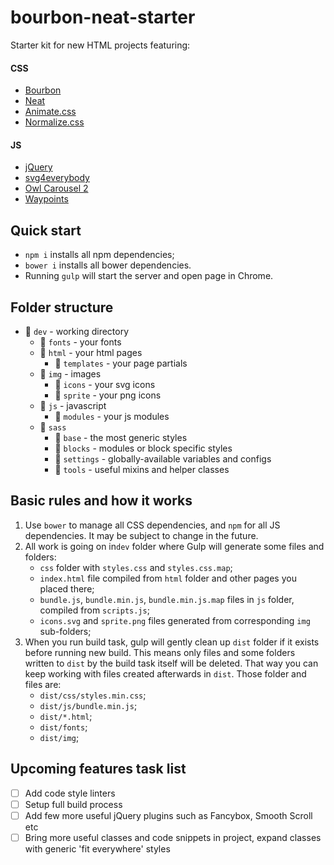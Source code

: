 # bourbon-neat-starter

Starter kit for new HTML projects featuring:
#### CSS
* [Bourbon](http://bourbon.io/docs/)
* [Neat](https://neat.bourbon.io/docs/latest/)
* [Animate.css](https://github.com/daneden/animate.css)
* [Normalize.css](https://github.com/necolas/normalize.css/)

#### JS
* [jQuery](http://api.jquery.com)
* [svg4everybody](https://www.npmjs.com/package/svg4everybody)
* [Owl Carousel 2](https://owlcarousel2.github.io/OwlCarousel2/docs/started-welcome.html)
* [Waypoints](http://imakewebthings.com/waypoints/guides/jquery-zepto/)

## Quick start

* `npm i` installs all npm dependencies;
* `bower i` installs all bower dependencies.
* Running `gulp` will start the server and open page in Chrome.

## Folder structure

* :open_file_folder: `dev` - working directory
    * :open_file_folder: `fonts` - your fonts
    * :open_file_folder: `html` - your html pages
        * :file_folder: `templates` - your page partials
    * :open_file_folder: `img` - images
        * :file_folder: `icons` - your svg icons
        * :file_folder: `sprite` - your png icons
    * :open_file_folder: `js` - javascript
        * :file_folder: `modules` - your js modules
    * :open_file_folder: `sass`
        * :file_folder: `base` - the most generic styles
        * :file_folder: `blocks` - modules or block specific styles
        * :file_folder: `settings` - globally-available variables and configs
        * :file_folder: `tools` - useful mixins and helper classes

## Basic rules and how it works

1. Use `bower` to manage all CSS dependencies, and `npm` for all JS dependencies. It may be subject to change in the future.
2. All work is going on in`dev` folder where Gulp will generate some files and folders:
    * `css` folder with `styles.css` and `styles.css.map`;
    * `index.html` file compiled from `html` folder and other pages you placed there;
    * `bundle.js`, `bundle.min.js`, `bundle.min.js.map` files in `js` folder, compiled from `scripts.js`;
    * `icons.svg` and `sprite.png` files generated from corresponding `img` sub-folders;
3. When you run build task, gulp will gently clean up `dist` folder if it exists before running new build. This means only files and some folders written to `dist` by the build task itself will be deleted. That way you can keep working with files created afterwards in `dist`. Those folder and files are:
    * `dist/css/styles.min.css`;
    * `dist/js/bundle.min.js`;
    * `dist/*.html`;
    * `dist/fonts`;
    * `dist/img`;

## Upcoming features task list

- [ ] Add code style linters
- [ ] Setup full build process
- [ ] Add few more useful jQuery plugins such as Fancybox, Smooth Scroll etc
- [ ] Bring more useful classes and code snippets in project, expand classes with generic 'fit everywhere' styles
